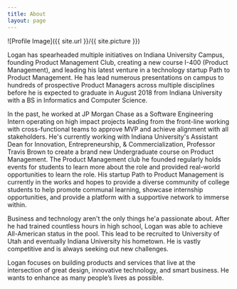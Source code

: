 ```yaml
---
title: About
layout: page
---
```

![Profile Image]({{ site.url }}/{{ site.picture }})

<p>Logan has spearheaded multiple initiatives on Indiana University Campus, founding Product Management Club, creating a new course I-400 (Product Management), and leading his latest venture in a technology startup Path to Product Management. He has lead numerous presentations on campus to hundreds of prospective Product Managers across multiple disciplines before he is expected to graduate in August 2018 from Indiana University with a BS in Informatics and Computer Science.</p>

<p>In the past, he worked at JP Morgan Chase as a Software Engineering Intern operating on high impact projects leading from the front-line working with cross-functional teams to approve MVP and achieve alignment with all stakeholders. He's currently working with Indiana University's Assistant Dean for Innovation, Entrepreneurship, & Commercialization, Professor Travis Brown to create a brand new Undergraduate course on Product Management.  The Product Management club he founded regularly holds events for students to learn more about the role and provided real-world opportunities to learn the role. His startup Path to Product Management is currently in the works and hopes to provide a diverse community of college students to help promote communal learning, showcase internship opportunities, and provide a platform with a supportive network to immerse within.</p>

<p>Business and technology aren't the only things he'a passionate about. After he had trained countless hours in high school, Logan was able to achieve All-American status in the pool. This lead to be recruited to University of Utah and eventually Indiana University his hometown. He is vastly competitive and is always seeking out new challenges.</p>

<p>Logan focuses on building products and services that live at the intersection of great design, innovative technology, and smart business. He wants to enhance as many people’s lives as possible.</p>

